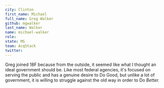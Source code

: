 ```yaml
---
city: Clinton
first_name: Michael
full_name: Greg Walker
github: mgwalker
last_name: Walker
name: michael-walker
role:
state: MS
team: AcqStack
twitter:
---
```

Greg joined 18F because from the outside, it seemed like what I thought an ideal government should be. Like most federal agencies, it's focused on serving the public and has a genuine desire to Do Good, but unlike a lot of government, it is willing to struggle against the old way in order to Do *Better.*
